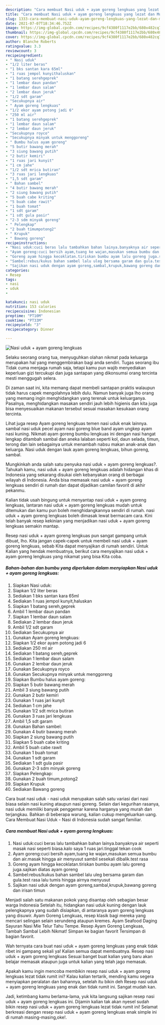 ```yaml
---
description: "Cara membuat Nasi uduk + ayam goreng lengkuas yang lezat dan Mudah Dibuat"
title: "Cara membuat Nasi uduk + ayam goreng lengkuas yang lezat dan Mudah Dibuat"
slug: 1333-cara-membuat-nasi-uduk-ayam-goreng-lengkuas-yang-lezat-dan-mudah-dibuat
date: 2021-07-07T18:34:46.752Z
image: https://img-global.cpcdn.com/recipes/9cf4380f1117e2bb/680x482cq70/nasi-uduk-ayam-goreng-lengkuas-foto-resep-utama.jpg
thumbnail: https://img-global.cpcdn.com/recipes/9cf4380f1117e2bb/680x482cq70/nasi-uduk-ayam-goreng-lengkuas-foto-resep-utama.jpg
cover: https://img-global.cpcdn.com/recipes/9cf4380f1117e2bb/680x482cq70/nasi-uduk-ayam-goreng-lengkuas-foto-resep-utama.jpg
author: Blanche Roberts
ratingvalue: 3.3
reviewcount: 3
recipeingredient:
- " Nasi uduk"
- "1/2 liter beras"
- "1 bks santan kara 65ml"
- "1 ruas jempol kunyithaluskan"
- "1 batang serehgeprek"
- "1 lembar daun pandan"
- "1 lembar daun salam"
- "2 lembar daun jeruk"
- "1/2 sdt garam"
- "Secukupnya air"
- " Ayam goreng lengkuas"
- "1/2 ekor ayam potong jadi 6"
- "250 ml air"
- "1 batang serehgeprek"
- "1 lembar daun salam"
- "2 lembar daun jeruk"
- "Secukupnya royco"
- "Secukupnya minyak untuk menggoreng"
- " Bumbu halus ayam goreng"
- "5 butir bawang merah"
- "3 siung bawang putih"
- "2 butir kemiri"
- "1 ruas jari kunyit"
- "1 cm jahe"
- "1/2 sdt mrica butiran"
- "3 ruas jari lengkuas"
- "1,5 sdt garam"
- " Bahan sambel"
- "4 butir bawang merah"
- "2 siung bawang putih"
- "5 buah cabe kriting"
- "5 buah cabe rawit"
- "1 buah tomat"
- "1 sdt garam"
- "1 sdt gula pasir"
- "2-3 sdm minyak goreng"
- " Pelengkap"
- "2 buah timumpotong2"
- " Krupuk"
- " Bawang goreng"
recipeinstructions:
- "Nasi uduk:cuci beras lalu tambahkan bahan lainya.banyaknya air seperti masak nasi seperti biasa.kalo saya 1 ruas jari.tinggal tekan cook"
- "Ayam goreng:cuci bersih ayam,tuang ke wajan,masukan semua bumbu dan air.masak hingga air menyusut sambil sesekali dibalik.test rasa"
- "Goreng ayam hingga kecoklatan.tiriskan bumbu ayam lalu goreng juga.sajikan diatas ayam goreng"
- "Sambel:rebus/kukus bahan sambel lalu uleg bersama garam dan gula.test rasa lalu tumis hingga airnya menyusut"
- "Sajikan nasi uduk dengan ayam goreng,sambal,krupuk,bawang goreng dan irisan timun"
categories:
- Resep
tags:
- nasi
- uduk
- 

katakunci: nasi uduk  
nutrition: 153 calories
recipecuisine: Indonesian
preptime: "PT10M"
cooktime: "PT33M"
recipeyield: "3"
recipecategory: Dinner

---
```



![Nasi uduk + ayam goreng lengkuas](https://img-global.cpcdn.com/recipes/9cf4380f1117e2bb/680x482cq70/nasi-uduk-ayam-goreng-lengkuas-foto-resep-utama.jpg)

Selaku seorang orang tua, menyuguhkan olahan nikmat pada keluarga merupakan hal yang menggembirakan bagi anda sendiri. Tugas seorang ibu Tidak cuma menjaga rumah saja, tetapi kamu pun wajib menyediakan keperluan gizi tercukupi dan juga santapan yang dikonsumsi orang tercinta mesti menggugah selera.

Di zaman  saat ini, kita memang dapat membeli santapan praktis walaupun tidak harus capek mengolahnya lebih dulu. Namun banyak juga lho orang yang memang ingin menghidangkan yang terenak untuk keluarganya. Pasalnya, menghidangkan masakan sendiri jauh lebih higienis dan kita juga bisa menyesuaikan makanan tersebut sesuai masakan kesukaan orang tercinta. 

Lihat juga resep Ayam goreng lengkuas temen nasi uduk enak lainnya. sambal nasi uduk pecel ayam nasi goreng blue band ayam ungkep ayam nasi kuning. Nikmati ayam goreng bumbu lengkuas ini dengan nasi hangat lengkap ditambah sambal dan aneka lalaban seperti kol, daun selada, timun, terong dan lain sebagainya untuk menambah nabsu makan anak-anak dan keluarga. Nasi uduk dengan lauk ayam goreng lengkuas, bihun goreng, sambal.

Mungkinkah anda salah satu penyuka nasi uduk + ayam goreng lengkuas?. Tahukah kamu, nasi uduk + ayam goreng lengkuas adalah hidangan khas di Indonesia yang sekarang disukai oleh kebanyakan orang di berbagai wilayah di Indonesia. Anda bisa memasak nasi uduk + ayam goreng lengkuas sendiri di rumah dan dapat dijadikan camilan favorit di akhir pekanmu.

Kalian tidak usah bingung untuk menyantap nasi uduk + ayam goreng lengkuas, lantaran nasi uduk + ayam goreng lengkuas mudah untuk ditemukan dan kamu pun boleh menghidangkannya sendiri di rumah. nasi uduk + ayam goreng lengkuas boleh dimasak lewat bermacam cara. Kini telah banyak resep kekinian yang menjadikan nasi uduk + ayam goreng lengkuas semakin mantap.

Resep nasi uduk + ayam goreng lengkuas pun sangat gampang untuk dibuat, lho. Kita jangan capek-capek untuk membeli nasi uduk + ayam goreng lengkuas, sebab Kita dapat menyajikan di rumah sendiri. Untuk Kalian yang hendak membuatnya, berikut cara menyajikan nasi uduk + ayam goreng lengkuas yang nikamat yang bisa Kita coba.

<!--inarticleads1-->

##### Bahan-bahan dan bumbu yang diperlukan dalam menyiapkan Nasi uduk + ayam goreng lengkuas:

1. Siapkan  Nasi uduk:
1. Siapkan 1/2 liter beras
1. Sediakan 1 bks santan kara 65ml
1. Sediakan 1 ruas jempol kunyit,haluskan
1. Siapkan 1 batang sereh,geprek
1. Ambil 1 lembar daun pandan
1. Siapkan 1 lembar daun salam
1. Sediakan 2 lembar daun jeruk
1. Ambil 1/2 sdt garam
1. Sediakan Secukupnya air
1. Gunakan  Ayam goreng lengkuas:
1. Siapkan 1/2 ekor ayam potong jadi 6
1. Sediakan 250 ml air
1. Sediakan 1 batang sereh,geprek
1. Sediakan 1 lembar daun salam
1. Gunakan 2 lembar daun jeruk
1. Gunakan Secukupnya royco
1. Gunakan Secukupnya minyak untuk menggoreng
1. Siapkan  Bumbu halus ayam goreng:
1. Siapkan 5 butir bawang merah
1. Ambil 3 siung bawang putih
1. Gunakan 2 butir kemiri
1. Gunakan 1 ruas jari kunyit
1. Sediakan 1 cm jahe
1. Gunakan 1/2 sdt mrica butiran
1. Gunakan 3 ruas jari lengkuas
1. Ambil 1,5 sdt garam
1. Gunakan  Bahan sambel:
1. Gunakan 4 butir bawang merah
1. Siapkan 2 siung bawang putih
1. Siapkan 5 buah cabe kriting
1. Ambil 5 buah cabe rawit
1. Gunakan 1 buah tomat
1. Gunakan 1 sdt garam
1. Sediakan 1 sdt gula pasir
1. Gunakan 2-3 sdm minyak goreng
1. Siapkan  Pelengkap:
1. Gunakan 2 buah timum,potong2
1. Siapkan  Krupuk
1. Sediakan  Bawang goreng


Cara buat nasi uduk - nasi uduk merupakan salah satu variasi dari nasi biasa selain nasi kuning ataupun nasi goreng. Selain dari kegurihan rasanya, nasi uduk memiliki banyak penggemar karena harganya yang murah dan terjangkau. Bahkan di beberapa warung, kalian cukup mengeluarkan uang. Cara Membuat Nasi Uduk - Nasi di Indonesia sudah sangat familiar. 

<!--inarticleads2-->

##### Cara membuat Nasi uduk + ayam goreng lengkuas:

1. Nasi uduk:cuci beras lalu tambahkan bahan lainya.banyaknya air seperti masak nasi seperti biasa.kalo saya 1 ruas jari.tinggal tekan cook
1. Ayam goreng:cuci bersih ayam,tuang ke wajan,masukan semua bumbu dan air.masak hingga air menyusut sambil sesekali dibalik.test rasa
1. Goreng ayam hingga kecoklatan.tiriskan bumbu ayam lalu goreng juga.sajikan diatas ayam goreng
1. Sambel:rebus/kukus bahan sambel lalu uleg bersama garam dan gula.test rasa lalu tumis hingga airnya menyusut
1. Sajikan nasi uduk dengan ayam goreng,sambal,krupuk,bawang goreng dan irisan timun


Menjadi salah satu makanan pokok yang disantap oleh sebagian besar warga Indonesia Setelah itu, hidangkan nasi uduk kuning dengan lauk pelengkapnya yang sudah disiapkan, di antaranya ayam goreng lengkuas yang disuwir. Ayam Goreng Lengkuas, resep klasik bagi mereka yang mencari selingan selain serundeng ataupun kremes. Ayam Seafood Daging Sayuran Nasi Mie Telur Tahu Tempe. Resep Ayam Goreng Lengkuas, Tambah Sambal Lebih Nikmat! Simpan ke bagian favorit Tersimpan di bagian favorit. 

Wah ternyata cara buat nasi uduk + ayam goreng lengkuas yang enak tidak ribet ini gampang sekali ya! Kalian semua dapat membuatnya. Resep nasi uduk + ayam goreng lengkuas Sesuai banget buat kalian yang baru akan belajar memasak ataupun juga untuk kalian yang telah jago memasak.

Apakah kamu ingin mencoba membikin resep nasi uduk + ayam goreng lengkuas lezat tidak rumit ini? Kalau kalian tertarik, mending kamu segera menyiapkan peralatan dan bahannya, setelah itu bikin deh Resep nasi uduk + ayam goreng lengkuas yang enak dan tidak rumit ini. Sangat mudah kan. 

Jadi, ketimbang kamu berlama-lama, yuk kita langsung sajikan resep nasi uduk + ayam goreng lengkuas ini. Dijamin kalian tak akan nyesel sudah bikin resep nasi uduk + ayam goreng lengkuas lezat tidak rumit ini! Selamat berkreasi dengan resep nasi uduk + ayam goreng lengkuas enak simple ini di rumah masing-masing,oke!.

